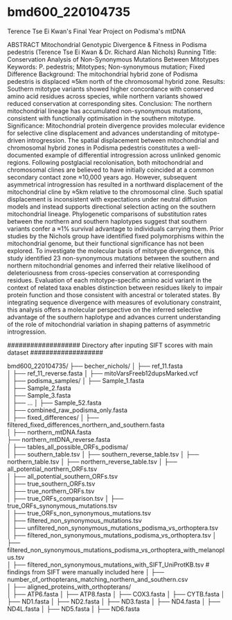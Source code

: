 # bmd600_220104735
 Terence Tse Ei Kwan's Final Year Project on Podisma's mtDNA 

ABSTRACT
Mitochondrial Genotypic Divergence & Fitness in Podisma pedestris
(Terence Tse Ei Kwan & Dr. Richard Alan Nichols)
Running Title: Conservation Analysis of Non-Synonymous Mutations Between Mitotypes 
Keywords: P. pedestris; Mitotypes; Non-synonymous mutation; Fixed Difference
Background: The mitochondrial hybrid zone of Podisma pedestris is displaced ≈5km north of the chromosomal hybrid zone. 
Results: Southern mitotype variants showed higher concordance with conserved amino acid residues across species, while northern variants showed reduced conservation at corresponding sites. 
Conclusion: The northern mitochondrial lineage has accumulated non-synonymous mutations, consistent with functionally optimisation in the southern mitotype.
Significance: Mitochondrial protein divergence provides molecular evidence for selective cline displacement and advances understanding of mitotype-driven introgression.
The spatial displacement between mitochondrial and chromosomal hybrid zones in Podisma pedestris constitutes a well-documented example of differential introgression across unlinked genomic regions. Following postglacial recolonisation, both mitochondrial and chromosomal clines are believed to have initially coincided at a common secondary contact zone ≈10,000 years ago. However, subsequent asymmetrical introgression has resulted in a northward displacement of the mitochondrial cline by ≈5km relative to the chromosomal cline. Such spatial displacement is inconsistent with expectations under neutral diffusion models and instead supports directional selection acting on the southern mitochondrial lineage. Phylogenetic comparisons of substitution rates between the northern and southern haplotypes suggest that southern variants confer a ≈1% survival advantage to individuals carrying them. Prior studies by the Nichols group have identified fixed polymorphisms within the mitochondrial genome, but their functional significance has not been explored. To investigate the molecular basis of mitotype divergence, this study identified 23 non-synonymous mutations between the southern and northern mitochondrial genomes and inferred their relative likelihood of deleteriousness from cross-species conservation at corresponding residues. Evaluation of each mitotype-specific amino acid variant in the context of related taxa enables distinction between residues likely to impair protein function and those consistent with ancestral or tolerated states. By integrating sequence divergence with measures of evolutionary constraint, this analysis offers a molecular perspective on the inferred selective advantage of the southern haplotype and advances current understanding of the role of mitochondrial variation in shaping patterns of asymmetric introgression.

################### Directory after inputing SIFT scores with main dataset ###################


bmd600_220104735/
├── becher_nichols/
│   ├── ref_11.fasta  
│   ├── ref_11_reverse.fasta
│   ├── mitoVarsFreeb12dupsMarked.vcf  
│
├── podisma_samples/
│   ├── Sample_1.fasta  
│   ├── Sample_2.fasta  
│   ├── Sample_3.fasta  
│   ├── ...
│   ├── Sample_52.fasta  
│   ├── combined_raw_podisma_only.fasta  
│
├── fixed_differences/
│   ├── filtered_fixed_differences_northern_and_southern.fasta  
│
├── northern_mtDNA.fasta                           
├── northern_mtDNA_reverse.fasta  
│
├── tables_all_possible_ORFs_podisma/        
│   ├── southern_table.tsv
│   ├── southern_reverse_table.tsv
│   ├── northern_table.tsv
│   ├── northern_reverse_table.tsv
│   ├── all_potential_northern_ORFs.tsv   
│   ├── all_potential_southern_ORFs.tsv    
│   ├── true_southern_ORFs.tsv             
│   ├── true_northern_ORFs.tsv             
│   ├── true_ORFs_comparison.tsv 
│   ├── true_ORFs_synonymous_mutations.tsv          
│   ├── true_ORFs_non_synonymous_mutations.tsv     
│   ├── filtered_non_synonymous_mutations.tsv   
│   ├── unfiltered_non_synonymous_mutations_podisma_vs_orthoptera.tsv    
│   ├── filtered_non_synonymous_mutations_podisma_vs_orthoptera.tsv 
│   ├── filtered_non_synonymous_mutations_podisma_vs_orthoptera_with_melanoplus.tsv  
│   ├── filtered_non_synonymous_mutations_with_SIFT_UniProtKB.tsv           # findings from SIFT were manually included here
│
├── number_of_orthopterans_matching_northern_and_southern.csv  
│
├── aligned_proteins_with_orthopterans/       
│   ├── ATP6.fasta
│   ├── ATP8.fasta
│   ├── COX3.fasta
│   ├── CYTB.fasta
│   ├── ND1.fasta
│   ├── ND2.fasta
│   ├── ND3.fasta
│   ├── ND4.fasta
│   ├── ND4L.fasta
│   ├── ND5.fasta
│   ├── ND6.fasta
